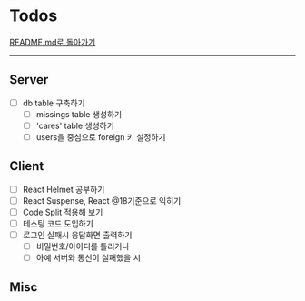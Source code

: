 # Todos

[README.md로 돌아가기](../README.md)

---

## Server

- [ ] db table 구축하기
  - [ ] missings table 생성하기
  - [ ] 'cares' table 생성하기
  - [ ] users을 중심으로 foreign 키 설정하기

## Client

- [ ] React Helmet 공부하기
- [ ] React Suspense, React @18기준으로 익히기
- [ ] Code Split 적용해 보기
- [ ] 테스팅 코드 도입하기
- [ ] 로그인 실패시 응답화면 출력하기
  - [ ] 비밀번호/아이디를 틀리거나
  - [ ] 아예 서버와 통신이 실패했을 시

## Misc
